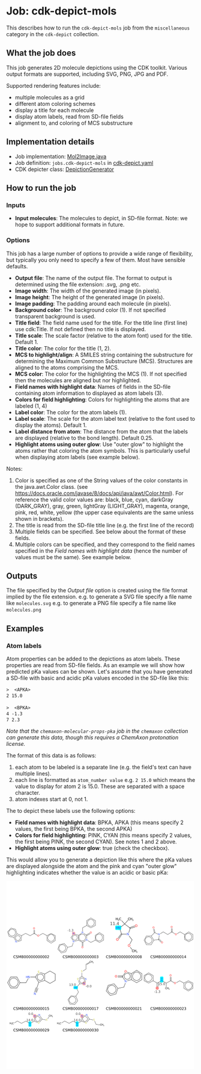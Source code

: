 # Job: cdk-depict-mols

This describes how to run the `cdk-depict-mols` job from the `miscellaneous` category in the `cdk-depict` collection.

## What the job does

This job generates 2D molecule depictions using the CDK toolkit.
Various output formats are supported, including SVG, PNG, JPG and PDF.

Supported rendering features include:
- multiple molecules as a grid
- different atom coloring schemes
- display a title for each molecule
- display atom labels, read from SD-file fields
- alignment to, and coloring of MCS substructure

## Implementation details

* Job implementation: [Mol2Image.java](/cdk-depict/src/mail/java/org/squonk/cdk/depict/Mol2Image.java)
* Job definition: `jobs.cdk-depict-mols` in [cdk-depict.yaml](/data-manager/cdk-depict.yaml)
* CDK depicter class: [DepictionGenerator](http://cdk.github.io/cdk/latest/docs/api/org/openscience/cdk/depict/DepictionGenerator.html)

## How to run the job

### Inputs

* **Input molecules**: The molecules to depict, in SD-file format. Note: we hope to support additional formats in future.

### Options

This job has a large number of options to provide a wide range of flexibility, but typically you only need to specify a
few of them. Most have sensible defaults.

* **Output file**: The name of the output file. The format to output is determined using the file extension: .svg, .png etc.
* **Image width**: The width of the generated image (in pixels).
* **Image height**: The height of the generated image (in pixels).
* **Image padding**: The padding around each molecule (in pixels).
* **Background color**: The background color (1). If not specified transparent background is used.
* **Title field**: The field name used for the title. For the title line (first line) use cdk:Title.
  If not defined then no title is displayed.
* **Title scale**: The scale factor (relative to the atom font) used for the title. Default 1.
* **Title color**: The color for the title (1, 2).
* **MCS to highlight/align**: A SMILES string containing the substructure for determining the Maximum Common Substructure (MCS).
    Structures are aligned to the atoms comprising the MCS.
* **MCS color**: The color for the highlighting the MCS (1). If not specified then the molecules are aligned but nor highlighted.
* **Field names with highlight data**: Names of fields in the SD-file containing atom information to displayed as atom labels (3).
* **Colors for field highlighting**: Colors for highlighting the atoms that are labeled (1, 4)
* **Label color**: The color for the atom labels (1).
* **Label scale**: The scale for the atom label text (relative to the font used to display the atoms). Default 1.
* **Label distance from atom**: The distance from the atom that the labels are displayed (relative to the bond length). Default 0.25.
* **Highlight atoms using outer glow**: Use "outer glow" to highlight the atoms rather that coloring the atom symbols.
  This is particularly useful when displaying atom labels (see example below).

Notes:

1. Color is specified as one of the String values of the color constants in
   the java.awt.Color class. (see https://docs.oracle.com/javase/8/docs/api/java/awt/Color.html).
   For reference the valid color values are: black, blue, cyan, darkGray (DARK_GRAY), gray, green, lightGray (LIGHT_GRAY),
   magenta, orange, pink, red, white, yellow (the upper case equivalents are the same unless shown in brackets).
2. The title is read from the SD-file title line (e.g. the first line of the record)
3. Multiple fields can be specified. See below about the format of these fields.
4. Multiple colors can be specified, and they correspond to the field names specified in the *Field names with highlight data*
   (hence the number of values must be the same). See example below.

## Outputs

The file specified by the *Output file* option is created using the file format implied by the file extension.
e.g. to generate a SVG file specify a file name like `molecules.svg`
e.g. to generate a PNG file specify a file name like `molecules.png`

## Examples

### Atom labels

Atom properties can be added to the depictions as atom labels. These properties are read from SD-file fields. As an example
we will show how predicted pKa values can be shown. Let's assume that you have generated a SD-file with basic and acidic 
pKa values encoded in the SD-file like this:

```
>  <APKA>
2 15.0

>  <BPKA>
4 -1.3
7 2.3
```

*Note that the `chemaxon-molecular-props-pka` job in the `chemaxon` collection can generate this data, though this
requires a ChemAxon protonation license.*

The format of this data is as follows:
1. each atom to be labeled is a separate line (e.g. the field's text can have multiple lines).
2. each line is formatted as `atom_number value` e.g. `2 15.0` which means the value to display for atom 2 is 15.0. These
   are separated with a space character.
3. atom indexes start at 0, not 1.

The to depict these labels use the following options:
* **Field names with highlight data**: BPKA, APKA (this means specify 2 values, the first being BPKA, the second APKA)
* **Colors for field highlighting**: PINK, CYAN (this means specify 2 values, the first being PINK, the second CYAN).
    See notes 1 and 2 above.
* **Highlight atoms using outer glow**: true (check the checkbox).

This would allow you to generate a depiction like this where the pKa values are displayed alongside the atom and the 
pink and cyan "outer glow" highlighting indicates whether the value is an acidic or basic pKa:

![pkas.png](pkas.png)
